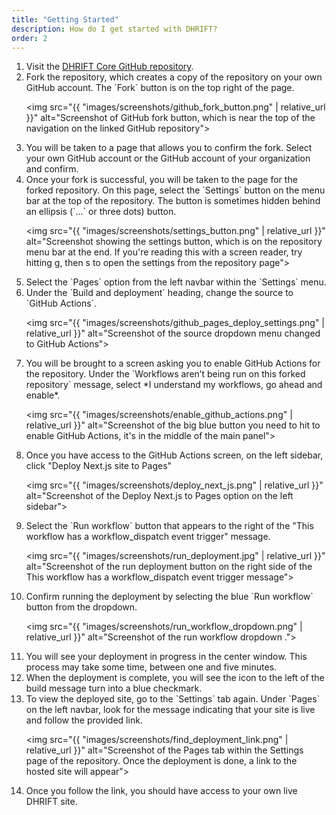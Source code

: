 ```yaml
---
title: "Getting Started"
description: How do I get started with DHRIFT?
order: 2
---
```


<ol>

<li>
Visit the <a href="https://github.com/DHRI-Curriculum/DHRIFT" target="_blank">DHRIFT Core GitHub repository</a>.
</li>

<li>
Fork the repository, which creates a copy of the repository on your own GitHub account. The `Fork` button is on the top right of the page.

<img src="{{ "images/screenshots/github_fork_button.png" | relative_url }}" alt="Screenshot of GitHub fork button, which is near the top of the navigation on the linked GitHub repository">
</li>
<li>
You will be taken to a page that allows you to confirm the fork. Select your own GitHub account or the GitHub account of your organization and confirm.
</li>

<li>
Once your fork is successful, you will be taken to the page for the forked repository. On this page, select the `Settings` button on the menu bar at the top of the repository. The button is sometimes hidden behind an ellipsis (`...` or three dots) button.

<img src="{{ "images/screenshots/settings_button.png" | relative_url }}" alt="Screenshot showing the settings button, which is on the repository menu bar at the end. If you're reading this with a screen reader, try hitting g, then s to open the settings from the repository page">
</li>

<li>
Select the `Pages` option from the left navbar within the `Settings` menu.
</li>

<li>
Under the `Build and deployment` heading, change the source to `GitHub Actions`.

<img src="{{ "images/screenshots/github_pages_deploy_settings.png" | relative_url }}" alt="Screenshot of the source dropdown menu changed to GitHub Actions">
</li>

<li>
You will be brought to a screen asking you to enable GitHub Actions for the repository. Under the `Workflows aren’t being run on this forked repository` message, select *I understand my workflows, go ahead and enable*.

<img src="{{ "images/screenshots/enable_github_actions.png" | relative_url }}" alt="Screenshot of the big blue button you need to hit to enable GitHub Actions, it's in the middle of the main panel">
</li>

<li>
Once you have access to the GitHub Actions screen, on the left sidebar, click "Deploy Next.js site to Pages"

<img src="{{ "images/screenshots/deploy_next_js.png" | relative_url }}" alt="Screenshot of the Deploy Next.js to Pages option on the left sidebar">
</li>

<li>
Select the `Run workflow` button that appears to the right of the "This workflow has a workflow_dispatch event trigger" message.

<img src="{{ "images/screenshots/run_deployment.jpg" | relative_url }}" alt="Screenshot of the run deployment button on the right side of the This workflow has a workflow_dispatch event trigger message">
</li>

<li>
Confirm running the deployment by selecting the blue `Run workflow` button from the dropdown.

<img src="{{ "images/screenshots/run_workflow_dropdown.png" | relative_url }}" alt="Screenshot of the run workflow dropdown .">
</li>

<li>
You will see your deployment in progress in the center window. This process may take some time, between one and five minutes.
</li>

<li>
When the deployment is complete, you will see the icon to the left of the build message turn into a blue checkmark.
</li>

<li>
To view the deployed site, go to the `Settings` tab again. Under `Pages` on the left navbar, look for the message indicating that your site is live and follow the provided link.

<img src="{{ "images/screenshots/find_deployment_link.png" | relative_url }}" alt="Screenshot of the Pages tab within the Settings page of the repository. Once the deployment is done, a link to the hosted site will appear">
</li>

<li>
Once you follow the link, you should have access to your own live DHRIFT site.
</li>

</ol>
